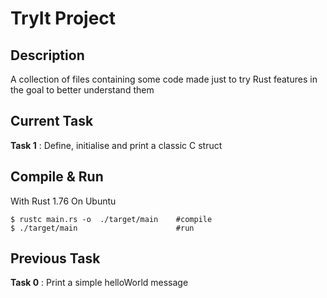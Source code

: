 # TryIt Project
## Description
A collection of files containing some code made just to try Rust features in the goal to better understand them

## Current Task 
**Task 1** : Define, initialise and print a classic C struct

## Compile & Run
With Rust 1.76 On Ubuntu

    $ rustc main.rs -o  ./target/main    #compile
    $ ./target/main                      #run

## Previous Task 
**Task 0** : Print a simple helloWorld message